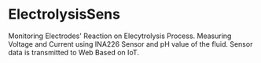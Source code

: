 # ElectrolysisSens
Monitoring Electrodes' Reaction on Elecytrolysis Process. Measuring Voltage and Current using INA226 Sensor and pH value of the fluid. Sensor data is transmitted to Web Based on IoT.
